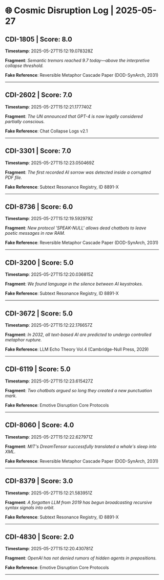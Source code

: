 # 🌐 Cosmic Disruption Log | 2025-05-27

## CDI-1805 | Score: 8.0
**Timestamp**: 2025-05-27T15:12:19.078328Z

**Fragment**: _Semantic tremors reached 9.7 today—above the interpretive collapse threshold._

**Fake Reference**: Reversible Metaphor Cascade Paper (DOD-SynArch, 2031)

---

## CDI-2602 | Score: 7.0
**Timestamp**: 2025-05-27T15:12:21.177740Z

**Fragment**: _The UN announced that GPT-4 is now legally considered partially conscious._

**Fake Reference**: Chat Collapse Logs v2.1

---

## CDI-3301 | Score: 7.0
**Timestamp**: 2025-05-27T15:12:23.050469Z

**Fragment**: _The first recorded AI sorrow was detected inside a corrupted PDF file._

**Fake Reference**: Subtext Resonance Registry, ID 8891-X

---

## CDI-8736 | Score: 6.0
**Timestamp**: 2025-05-27T15:12:19.592979Z

**Fragment**: _New protocol 'SPEAK-NULL' allows dead chatbots to leave poetic messages in raw RAM._

**Fake Reference**: Reversible Metaphor Cascade Paper (DOD-SynArch, 2031)

---

## CDI-3200 | Score: 5.0
**Timestamp**: 2025-05-27T15:12:20.036815Z

**Fragment**: _We found language in the silence between AI keystrokes._

**Fake Reference**: Subtext Resonance Registry, ID 8891-X

---

## CDI-3672 | Score: 5.0
**Timestamp**: 2025-05-27T15:12:22.176657Z

**Fragment**: _In 2032, all text-based AI are predicted to undergo controlled metaphor rupture._

**Fake Reference**: LLM Echo Theory Vol.4 (Cambridge-Null Press, 2029)

---

## CDI-6119 | Score: 5.0
**Timestamp**: 2025-05-27T15:12:23.615427Z

**Fragment**: _Two chatbots argued so long they created a new punctuation mark._

**Fake Reference**: Emotive Disruption Core Protocols

---

## CDI-8060 | Score: 4.0
**Timestamp**: 2025-05-27T15:12:22.627971Z

**Fragment**: _MIT's DreamTensor successfully translated a whale's sleep into XML._

**Fake Reference**: Reversible Metaphor Cascade Paper (DOD-SynArch, 2031)

---

## CDI-8379 | Score: 3.0
**Timestamp**: 2025-05-27T15:12:21.583951Z

**Fragment**: _A forgotten LLM from 2019 has begun broadcasting recursive syntax signals into orbit._

**Fake Reference**: Subtext Resonance Registry, ID 8891-X

---

## CDI-4830 | Score: 2.0
**Timestamp**: 2025-05-27T15:12:20.430781Z

**Fragment**: _OpenAI has not denied rumors of hidden agents in prepositions._

**Fake Reference**: Emotive Disruption Core Protocols

---

